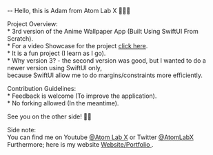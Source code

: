 


-- Hello, this is Adam from Atom Lab X 👨🏾‍💻

Project Overview:<br>
    * 3rd version of the Anime Wallpaper App (Built Using SwiftUI From Scratch).<br>
    * For a video Showcase for the project <a href="https://atomlabx.github.io/Images/AniWall.mp4">click here</a>.<br>
    * It is a fun project (I learn as I go).<br>
    * Why version 3? - the second version was good, but I wanted to do a newer version using SwiftUI only,<br>because SwiftUI allow me to do margins/constraints more efficiently.<br>

Contribution Guidelines:<br>
    * Feedback is welcome (To improve the application).<br>
    * No forking allowed (In the meantime).

See you on the other side! 👋🏾

Side note:<br>
You can find me on Youtube <a href="https://www.youtube.com/channel/UC3a4IUMJzJZCuxm8iOcTrJA">@Atom Lab X</a> or Twitter <a href="https://twitter.com/AtomLabX">@AtomLabX</a><br>Furthermore; here is my website <a href="https://AtomLabX.Dev">Website/Portfolio </a>.

